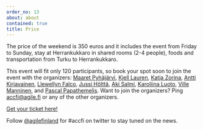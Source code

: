 ```yaml
---
order_no: 13
about: about
contained: true
title: Price
---
```


The price of the weekend is 350 euros and it includes the event from Friday to Sunday, stay at Herrankukkaro in shared rooms (2-4 people), foods and transportation from Turku to Herrankukkaro.

This event will fit only 120 participants, so book your spot soon to join the event with the organizers: [Maaret Pyhäjärvi](http://twitter.com/maaretp), [Kjell Lauren](http://twitter.com/klauren69), [Katja Zorina](http://twitter.com/KatjaZorina), [Antti Kirjavainen](http://twitter.com/anttiki), [Llewellyn Falco](http://twitter.com/LlewellynFalco), [Jussi Hölttä](http://twitter.com/JussiHoltta), [Aki Salmi](http://twitter.com/rinkkasatiainen), [Karoliina Luoto](http://twitter.com/totoroki), [Ville Manninen](http://www.twitter.com/vvmann), and [Pascal Papathemelis](https://twitter.com/Papathemelis). Want to join the organizers? Ping [accfi@agile.fi](mailto:accfi@agile.fi) or any of the other organizers.

<a class="button buy-ticket" target="_blank" href="https://holvi.com/shop/agilefinland/">Get your ticket here!</a>

Follow [@agilefinland](https://twitter.com/agilefinland) for #accfi on twitter to stay tuned on the news.

